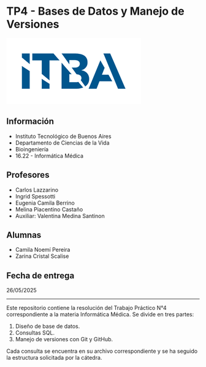 # TP4 - Bases de Datos y Manejo de Versiones

![ITBA](./logoITBA.png)

## Información
- Instituto Tecnológico de Buenos Aires
- Departamento de Ciencias de la Vida
- Bioingeniería
- 16.22 - Informática Médica

## Profesores
- Carlos Lazzarino  
- Ingrid Spessotti  
- Eugenia Camila Berrino  
- Melina Piacentino Castaño  
- Auxiliar: Valentina Medina Santinon

## Alumnas
- Camila Noemí Pereira
- Zarina Cristal Scalise  

## Fecha de entrega
26/05/2025

---

Este repositorio contiene la resolución del Trabajo Práctico N°4 correspondiente a la materia Informática Médica. Se divide en tres partes:

1. Diseño de base de datos.
2. Consultas SQL.
3. Manejo de versiones con Git y GitHub.

Cada consulta se encuentra en su archivo correspondiente y se ha seguido la estructura solicitada por la cátedra.
